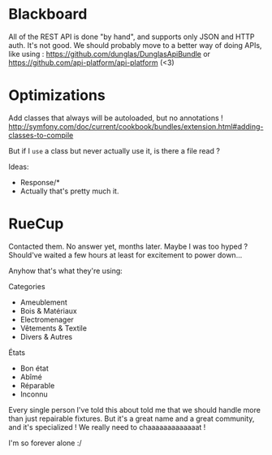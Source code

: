 Blackboard
==========

All of the REST API is done "by hand", and supports only JSON and HTTP auth. It's not good.
We should probably move to a better way of doing APIs, like using :
https://github.com/dunglas/DunglasApiBundle
or
https://github.com/api-platform/api-platform (<3)


Optimizations
=============

Add classes that always will be autoloaded, but no annotations !
http://symfony.com/doc/current/cookbook/bundles/extension.html#adding-classes-to-compile

But if I `use` a class but never actually use it, is there a file read ?

Ideas:
- Response/*
- Actually that's pretty much it.


RueCup
======

Contacted them. No answer yet, months later. Maybe I was too hyped ?
Should've waited a few hours at least for excitement to power down...

Anyhow that's what they're using:

Categories
- Ameublement
- Bois & Matériaux
- Electromenager
- Vêtements & Textile
- Divers & Autres


États
- Bon état
- Abîmé
- Réparable
- Inconnu

Every single person I've told this about told me that we should handle
more than just repairable fixtures. But it's a great name and a great
community, and it's specialized ! We really need to chaaaaaaaaaaaaat !

I'm so forever alone :/
